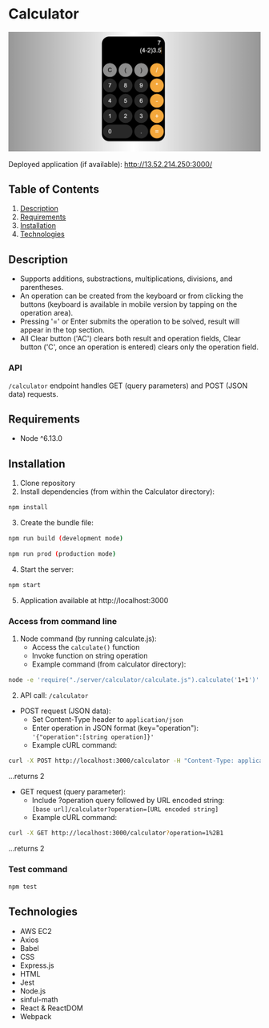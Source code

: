 # Calculator

<img src="ScreenShot.png" width="600">

Deployed application (if available): http://13.52.214.250:3000/

## Table of Contents
1. [Description](#description)
2. [Requirements](#requirements)
3. [Installation](#installation)
4. [Technologies](#technologies)

## Description
- Supports additions, substractions, multiplications, divisions, and parentheses.
- An operation can be created from the keyboard or from clicking the buttons (keyboard is available in mobile version by tapping on the operation area).
- Pressing '=' or Enter submits the operation to be solved, result will appear in the top section.
- All Clear button ('AC') clears both result and operation fields, Clear button ('C', once an operation is entered) clears only the operation field.

### API
 <code>/calculator</code> endpoint handles GET (query parameters) and POST (JSON data) requests.

## Requirements
- Node ^6.13.0

## Installation
1. Clone repository
2. Install dependencies (from within the Calculator directory):
```sh
npm install
```
3. Create the bundle file:
```sh
npm run build (development mode)
```
```sh
npm run prod (production mode)
```
4. Start the server:
```sh
npm start
```
5. Application available at http://localhost:3000

### Access from command line
1. Node command (by running calculate.js):
   - Access the <code>calculate()</code> function
   - Invoke function on string operation
   - Example command (from calculator directory):
```sh
node -e 'require("./server/calculator/calculate.js").calculate('1+1')'
```

2. API call: <code>/calculator</code>
- POST request (JSON data):
   - Set Content-Type header to <code>application/json</code>
   - Enter operation in JSON format (key="operation"):\
   <code>'{"operation":[string operation]}'</code>
   - Example cURL command:
```sh
curl -X POST http://localhost:3000/calculator -H "Content-Type: application/json" -d '{"operation":"1+1"}' -w '\n'
```
  ...returns 2

- GET request (query parameter):
  - Include ?operation query followed by URL encoded string:\
<code>[base url]/calculator?operation=[URL encoded string]</code>
  - Example cURL command:
```sh
curl -X GET http://localhost:3000/calculator?operation=1%2B1
```
  ...returns 2

### Test command
```sh
npm test
```

## Technologies
- AWS EC2
- Axios
- Babel
- CSS
- Express.js
- HTML
- Jest
- Node.js
- sinful-math
- React & ReactDOM
- Webpack

